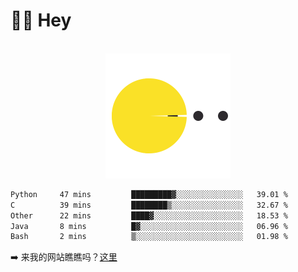 
# 👋🏻 Hey
<div align="center">
	<br>
	<img src="https://raw.githubusercontent.com/Aniket965/Aniket965/master/pacman.svg?sanitize=true" width="200" height="200">
	<br>
</div>

<!--START_SECTION:waka-->

```txt
Python     47 mins         █████████▓░░░░░░░░░░░░░░░   39.01 %
C          39 mins         ████████▒░░░░░░░░░░░░░░░░   32.67 %
Other      22 mins         ████▓░░░░░░░░░░░░░░░░░░░░   18.53 %
Java       8 mins          █▓░░░░░░░░░░░░░░░░░░░░░░░   06.96 %
Bash       2 mins          ▒░░░░░░░░░░░░░░░░░░░░░░░░   01.98 %
```

<!--END_SECTION:waka-->

 ➡️  来我的网站瞧瞧吗？[这里](https://www.shaolongfei.com)
